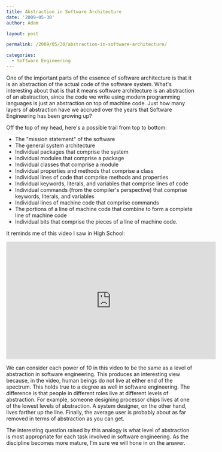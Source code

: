 ```yaml
---
title: Abstraction in Software Architecture
date: '2009-05-30'
author: Adam

layout: post

permalink: /2009/05/30/abstraction-in-software-architecture/

categories:
  - Software Engineering
---
```

One of the important parts of the essence of software architecture is that it is
an abstraction of the actual code of the software system. What's interesting
about that is that it means software architecture is an abstraction of an
abstraction, since the code we write using modern programming languages is just
an abstraction on top of machine code. Just how many layers of abstraction have
we accrued over the years that Software Engineering has been growing up?

Off the top of my head, here's a possible trail from top to bottom:

* The "mission statement" of the software
* The general system architecture
* Individual packages that comprise the system
* Individual modules that comprise a package
* Individual classes that comprise a module
* Individual properties and methods that comprise a class
* Individual lines of code that comprise methods and properties
* Individual keywords, literals, and variables that comprise lines of code
* Individual commands (from the compiler's perspective) that comprise
  keywords, literals, and variables
* Individual lines of machine code that comprise commands
* The portions of a line of machine code that combine to form a complete line
  of machine code
* Individual bits that comprise the pieces of a line of machine code.

It reminds me of this video I saw in High School:

<iframe width="560" height="315" src="https://www.youtube.com/embed/0fKBhvDjuy0"
  title="YouTube video player" frameborder="0"
  allow="accelerometer; autoplay; clipboard-write; encrypted-media; gyroscope;
  picture-in-picture" allowfullscreen></iframe>

We can consider each power of 10 in this video to be the same as a level of
abstraction in software engineering. This produces an interesting view because,
in the video, human beings do not live at either end of the spectrum. This holds
true to a degree as well in software engineering. The difference is that people
in different roles live at different levels of abstraction. For example, someone
designing processor chips lives at one of the lowest levels of abstraction. A
system designer, on the other hand, lives farther up the line. Finally, the
average user is probably about as far removed in terms of abstraction as you can
get.

The interesting question raised by this analogy is what level of abstraction is
most appropriate for each task involved in software engineering. As the
discipline becomes more mature, I'm sure we will hone in on the answer.
